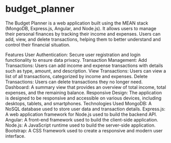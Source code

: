 # budget_planner
The Budget Planner is a web application built using the MEAN stack (MongoDB, Express.js, Angular, and Node.js). It allows users to manage their personal finances by tracking their income and expenses. Users can add, view, and delete transactions, helping them to better understand and control their financial situation.

Features
User Authentication: Secure user registration and login functionality to ensure data privacy.
Transaction Management:
Add Transactions: Users can add income and expense transactions with details such as type, amount, and description.
View Transactions: Users can view a list of all transactions, categorized by income and expenses.
Delete Transactions: Users can delete transactions they no longer need.
Dashboard: A summary view that provides an overview of total income, total expenses, and the remaining balance.
Responsive Design: The application is designed to be responsive and accessible on various devices, including desktops, tablets, and smartphones.
Technologies Used
MongoDB: A NoSQL database used to store user data and transaction details.
Express.js: A web application framework for Node.js used to build the backend API.
Angular: A front-end framework used to build the client-side application.
Node.js: A JavaScript runtime used to build the server-side application.
Bootstrap: A CSS framework used to create a responsive and modern user interface.
